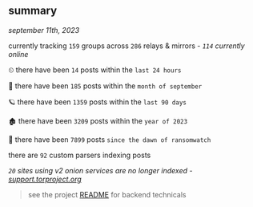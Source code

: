 
## summary
_september 11th, 2023_

currently tracking `159` groups across `286` relays & mirrors - _`114` currently online_

⏲ there have been `14` posts within the `last 24 hours`

🦈 there have been `185` posts within the `month of september`

🪐 there have been `1359` posts within the `last 90 days`

🏚 there have been `3209` posts within the `year of 2023`

🦕 there have been `7899` posts `since the dawn of ransomwatch`

there are `92` custom parsers indexing posts

_`20` sites using v2 onion services are no longer indexed - [support.torproject.org](https://support.torproject.org/onionservices/v2-deprecation/)_

> see the project [README](https://github.com/joshhighet/ransomwatch#ransomwatch--) for backend technicals
